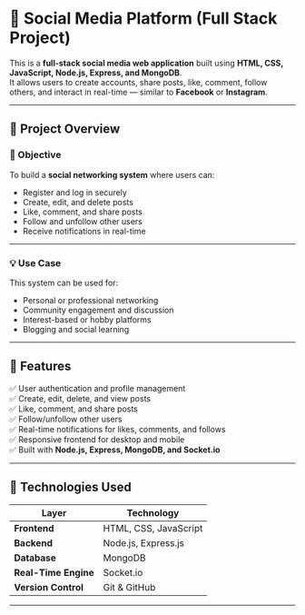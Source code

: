 # 💬 Social Media Platform (Full Stack Project)

This is a **full-stack social media web application** built using **HTML, CSS, JavaScript, Node.js, Express, and MongoDB**.  
It allows users to create accounts, share posts, like, comment, follow others, and interact in real-time — similar to **Facebook** or **Instagram**.

---

## 📖 Project Overview

### 🎯 Objective
To build a **social networking system** where users can:
- Register and log in securely  
- Create, edit, and delete posts  
- Like, comment, and share posts  
- Follow and unfollow other users  
- Receive notifications in real-time  

---

### 💡 Use Case
This system can be used for:
- Personal or professional networking  
- Community engagement and discussion  
- Interest-based or hobby platforms  
- Blogging and social learning  

---

## 🚀 Features

✅ User authentication and profile management  
✅ Create, edit, delete, and view posts  
✅ Like, comment, and share posts  
✅ Follow/unfollow other users  
✅ Real-time notifications for likes, comments, and follows  
✅ Responsive frontend for desktop and mobile  
✅ Built with **Node.js, Express, MongoDB, and Socket.io**

---

## 🧠 Technologies Used

| Layer | Technology |
|--------|-------------|
| **Frontend** | HTML, CSS, JavaScript |
| **Backend** | Node.js, Express.js |
| **Database** | MongoDB |
| **Real-Time Engine** | Socket.io |
| **Version Control** | Git & GitHub |

---
